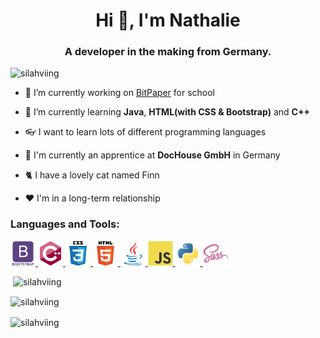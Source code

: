 <h1 align="center">Hi 👋, I'm Nathalie</h1>
<h3 align="center">A developer in the making from Germany.</h3>

<p align="left"> <img src="https://komarev.com/ghpvc/?username=silahviing&label=Profile%20views&color=0e75b6&style=flat" alt="silahviing" /> </p>

- 🔭 I’m currently working on [BitPaper](https://github.com/Silahviing/BitPaper) for school

- 🌱 I’m currently learning **Java**, **HTML(with CSS & Bootstrap)** and **C++**

- 👓 I want to learn lots of different programming languages

- 💼 I'm currently an apprentice at **DocHouse GmbH** in Germany

- 🐈 I have a lovely cat named Finn

- ❤️ I'm in a long-term relationship


<h3 align="left">Languages and Tools:</h3>
<p align="left"> <a href="https://getbootstrap.com" target="_blank"> <img src="https://raw.githubusercontent.com/devicons/devicon/master/icons/bootstrap/bootstrap-plain-wordmark.svg" alt="bootstrap" width="40" height="40"/> </a> <a href="https://www.w3schools.com/cpp/" target="_blank"> <img src="https://raw.githubusercontent.com/devicons/devicon/master/icons/cplusplus/cplusplus-original.svg" alt="cplusplus" width="40" height="40"/> </a> <a href="https://www.w3schools.com/css/" target="_blank"> <img src="https://raw.githubusercontent.com/devicons/devicon/master/icons/css3/css3-original-wordmark.svg" alt="css3" width="40" height="40"/> </a> <a href="https://www.w3.org/html/" target="_blank"> <img src="https://raw.githubusercontent.com/devicons/devicon/master/icons/html5/html5-original-wordmark.svg" alt="html5" width="40" height="40"/> </a> <a href="https://www.java.com" target="_blank"> <img src="https://raw.githubusercontent.com/devicons/devicon/master/icons/java/java-original.svg" alt="java" width="40" height="40"/> </a> <a href="https://developer.mozilla.org/en-US/docs/Web/JavaScript" target="_blank"> <img src="https://raw.githubusercontent.com/devicons/devicon/master/icons/javascript/javascript-original.svg" alt="javascript" width="40" height="40"/> </a> <a href="https://www.python.org" target="_blank"> <img src="https://raw.githubusercontent.com/devicons/devicon/master/icons/python/python-original.svg" alt="python" width="40" height="40"/> </a> <a href="https://sass-lang.com" target="_blank"> <img src="https://raw.githubusercontent.com/devicons/devicon/master/icons/sass/sass-original.svg" alt="sass" width="40" height="40"/> </a> </p>


<p>&nbsp;<img src="https://github-readme-stats.vercel.app/api?username=silahviing&show_icons=true&locale=en" alt="silahviing" /></p>
<p><img align="center" src="https://github-readme-stats.vercel.app/api/top-langs?username=silahviing&show_icons=true&locale=en&layout=compact" alt="silahviing" /></p>
<p><img align="center" src="https://github-readme-streak-stats.herokuapp.com/?user=silahviing&" alt="silahviing" /></p>
